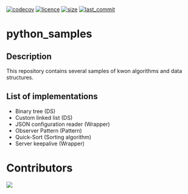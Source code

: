 <!-- Labels -->
[![codecov](https://img.shields.io/codecov/c/github/maekind/python_samples?label=codecov&logo=codecov)](https://codecov.io/gh/maekind/python_samples)
[![licence](https://img.shields.io/badge/License-MIT-green.svg)](https://github.com/maekind/python_samples/blob/main/LICENSE)
[![size](https://img.shields.io/github/repo-size/maekind/python_samples)]()
[![last_commit](https://img.shields.io/github/last-commit/maekind/python_samples)]()

# python_samples

## Description

This repository contains several samples of kwon algorithms and data structures.

## List of implementations

- Binary tree (DS)
- Custom linked list (DS)
- JSON configuration reader (Wrapper)
- Observer Pattern (Pattern)
- Quick-Sort (Sorting algorithm)
- Server keepalive (Wrapper)

# Contributors

<a href="https://github.com/maekind/python_sammples/graphs/contributors">
  <img src="https://contrib.rocks/image?repo=maekind/python_samples" />
</a>

